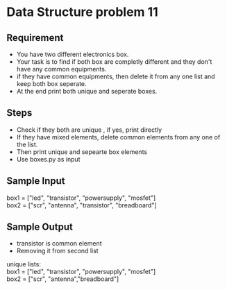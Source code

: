 # Data Structure problem 11

## Requirement
- You have two different electronics box.
- Your task is to find if both box are completly different and they don't have any common equipments.
- if they have common equipments, then delete it from any one list and keep both box seperate.
- At the end print both unique and seperate boxes.

## Steps
- Check if they both are unique , if yes, print directly 
- If they have mixed elements, delete common elements from any one of the list.
- Then print unique and sepearte box elements 
- Use boxes.py as input

## Sample Input
box1 = ["led", "transistor", "powersupply", "mosfet"]\
box2 = ["scr", "antenna", "transistor", "breadboard"]

## Sample Output

- transistor is common element
- Removing it from second list

unique lists:\
box1 = ["led", "transistor", "powersupply", "mosfet"]\
box2 = ["scr", "antenna","breadboard"]
